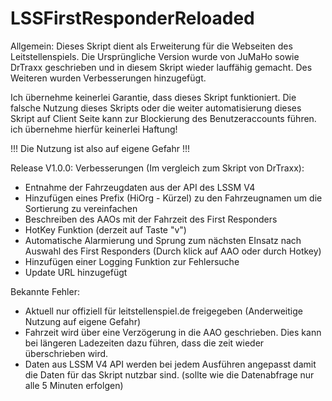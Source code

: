 # LSSFirstResponderReloaded

Allgemein:
Dieses Skript dient als Erweiterung für die Webseiten des Leitstellenspiels. 
Die Ursprüngliche Version wurde von JuMaHo sowie DrTraxx geschrieben und in diesem Skript wieder lauffähig gemacht. 
Des Weiteren wurden Verbesserungen hinzugefügt.

Ich übernehme keinerlei Garantie, dass dieses Skript funktioniert. Die falsche Nutzung dieses Skripts oder die weiter automatisierung dieses Skript auf Client Seite kann zur Blockierung des Benutzeraccounts führen. ich übernehme hierfür keinerlei Haftung! 

!!! Die Nutzung ist also auf eigene Gefahr !!!

Release V1.0.0:
Verbesserungen (Im vergleich zum Skript von DrTraxx):
  -  Entnahme der Fahrzeugdaten aus der API des LSSM V4
  -  Hinzufügen eines Prefix (HiOrg - Kürzel) zu den Fahrzeugnamen um die Sortierung zu vereinfachen
  -  Beschreiben des AAOs mit der Fahrzeit des First Responders
  -  HotKey Funktion (derzeit auf Taste "v")
  -  Automatische Alarmierung und Sprung zum nächsten EInsatz nach Auswahl des First Responders (Durch klick auf AAO oder durch Hotkey)
  -  Hinzufügen einer Logging Funktion zur Fehlersuche
  -  Update URL hinzugefügt

Bekannte Fehler:
  -  Aktuell nur offiziell für leitstellenspiel.de freigegeben (Anderweitige Nutzung auf eigene Gefahr)
  -  Fahrzeit wird über eine Verzögerung in die AAO geschrieben. Dies kann bei längeren Ladezeiten dazu führen, dass die zeit wieder überschrieben wird.
  -  Daten aus LSSM V4 API werden bei jedem Ausführen angepasst damit die Daten für das Skript nutzbar sind. (sollte wie die Datenabfrage nur alle 5 Minuten erfolgen)
